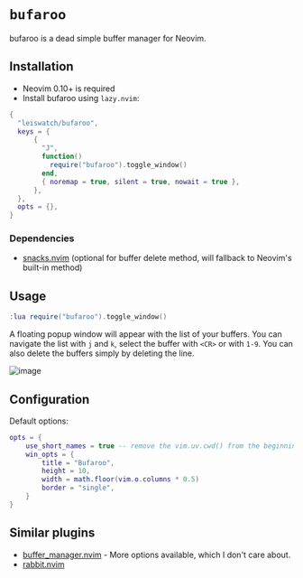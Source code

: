 # `bufaroo`
bufaroo is a dead simple buffer manager for Neovim.

## Installation
- Neovim 0.10+ is required
- Install bufaroo using `lazy.nvim`:
```lua
{
  "leiswatch/bufaroo",
  keys = {
      {
        "J",
        function()
          require("bufaroo").toggle_window()
        end,
        { noremap = true, silent = true, nowait = true },
      },
  },
  opts = {},
}
```
### Dependencies
- [snacks.nvim](https://github.com/folke/snacks.nvim) (optional for buffer delete method, will fallback to Neovim's built-in method)

## Usage
```lua
:lua require("bufaroo").toggle_window()
```
A floating popup window will appear with the list of your buffers. You can navigate the list with `j` and `k`, select the buffer with `<CR>` or with `1-9`. You can also delete the buffers simply by deleting the line.

![image](https://github.com/user-attachments/assets/9a0030b0-3683-421c-ad61-80889665136e)
## Configuration
Default options:
```lua
opts = {
    use_short_names = true -- remove the vim.uv.cwd() from the beginning of the buffer name
    win_opts = {
        title = "Bufaroo",
        height = 10,
        width = math.floor(vim.o.columns * 0.5)
        border = "single",
    }
}
```
## Similar plugins
-  [buffer_manager.nvim](https://github.com/j-morano/buffer_manager.nvim) - More options available, which I don't care about.
-  [rabbit.nvim](https://github.com/VoxelPrismatic/rabbit.nvim)

